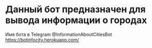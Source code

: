 # Данный бот предназначен для вывода информации о городах
Имя бота в Telegram @InformationAboutCitiesBot
https://botinfocity.herokuapp.com/
